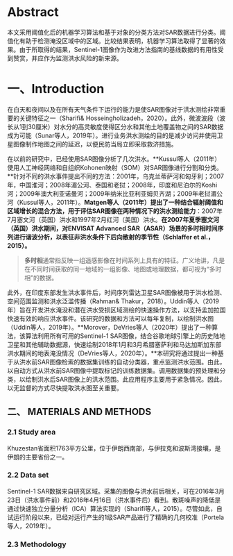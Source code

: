 # Abstract

本文采用阈值化后的机器学习算法和基于对象的分类方法对SAR数据进行分类。阈值化有助于检测淹没区域中的区域。比较结果表明，机器学习算法取得了显著的效果。由于所取得的结果，Sentinel-1图像作为改进方法指南的基线数据的有用性受到赞赏，并应作为监测洪水风险的新来源。

# 一、Introduction

​		在白天和夜间以及在所有天气条件下运行的能力是使SAR图像对于洪水测绘非常重要的关键特征之一（Sharifi&  Hosseingholizadeh，2020）。此外，微波波段（波长从1到30厘米）对水分的高灵敏度使得区分水和其他土地覆盖物之间的SAR数据成为可能（Sunar等人，2019年）。进行业务洪水测绘的目的是减少访问并使用卫星图像制作地图之间的延迟，以便民防当局立即采取救济措施。

​		在以前的研究中，已经使用SAR图像分析了几次洪水。**Kussul等人（2011年）使用人工神经网络和自组织Kohonen映射（SOM）对SAR图像进行分割和分类。**针对不同的洪水事件提出不同的方法：2001年，乌克兰蒂萨河和匈牙利；2007年，中国淮河；2008年湄公河、泰国和老挝；2008年，印度和尼泊尔的Koshi河；2009年澳大利亚诺曼河；2009年纳米比亚利亚姆贝齐湖；2009年老挝湄公河（Kussul等人，2011年）。**Matgen等人（2011年）提出了一种结合辐射阈值和区域增长的混合方法，用于评估SAR图像在两种情况下的洪水测绘能力**：2007年7月塞文河（英国）洪水和1997年2月红河（美国）洪水。**在2007年夏季塞文河（英国）洪水期间，对ENVISAT Advanced  SAR（ASAR）场景的多时相时间序列进行谐波分析，以表征非洪水条件下后向散射的季节性（Schlaffer et al.，2015）。**

>**多时相**通常指反映一组遥感影像在时间系列上具有的特征。广义地讲，凡是在不同时间获取的同一地域的一组影像、地图或地理数据，都可视为“多时相”的数据。

此外，在印度东部发生洪水事件后，时间序列雷达卫星SAR图像被用于洪水检测、空间范围监测和洪水泛滥传播（Rahman& Thakur，2018）。Uddin等人（2019年）旨在开发洪水淹没和潜在洪水受损区域测绘的快速操作方法，以支持孟加拉国快速有效的响应洪水事件。该研究的数据和方法可以每年复制，以绘制洪水图（Uddin等人，2019年）。**Morover，DeVries等人（2020年）提出了一种算法，该算法利用所有可用的Sentinel-1  SAR图像，结合谷歌地球引擎上的历史陆地卫星和其他辅助数据源，快速绘制2018年1月和3月希腊塞萨利和马达加斯加东部洪水期间的地表淹没情况（DeVries等人，2020年）。**本研究将通过提出一种基于从洪水前SAR图像检索的数据集训练的自动分类器，重点监测洪水范围。由此，以自动方式从洪水前SAR图像中提取标记的训练数据集。调用数据集的预处理和分类，以绘制洪水后SAR图像上的洪水范围。此应用程序主要用于紧急情况。因此，以无监督的方式尽快提取洪水图至关重要。

## 二、 MATERIALS AND METHODS

### 2.1 Study area

Khuzestan省面积1763平方公里，位于伊朗西南部，与伊拉克和波斯湾接壤，是伊朗的主要省份之一。

### 2.2 Data set

Sentinel-1  SAR数据来自研究区域。采集的图像与洪水前后相关，可在2016年3月23日（洪水事件前）和2016年4月16日（洪水事件后）看到。散斑噪声的降低是通过快速独立分量分析（ICA）算法实现的（Sharifi等人，2015）。尽管如此，自试运行阶段以来，已经对运行产生的1级SAR产品进行了精确的几何校准（Portela等人，2019年）。

### 2.3 Methodology

